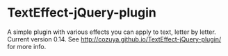 TextEffect-jQuery-plugin
========================

A simple plugin with various effects you can apply to text, letter by letter.  Current version 0.14.  See http://cozuya.github.io/TextEffect-jQuery-plugin/ for more info.
